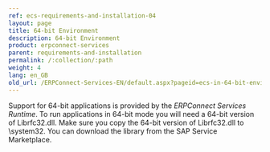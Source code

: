 ```yaml
---
ref: ecs-requirements-and-installation-04
layout: page
title: 64-bit Environment
description: 64-bit Environment
product: erpconnect-services
parent: requirements-and-installation
permalink: /:collection/:path
weight: 4
lang: en_GB
old_url: /ERPConnect-Services-EN/default.aspx?pageid=ecs-in-64-bit-environment
---
```


Support for 64-bit applications is provided by the *ERPConnect Services Runtime*. To run applications in 64-bit mode you will need a 64-bit version of Librfc32.dll.
Make sure you copy the 64-bit version of Librfc32.dll to \system32. You can download the library from the SAP Service Marketplace.

